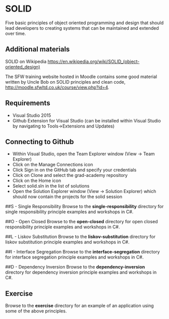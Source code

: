 # SOLID

Five basic principles of object oriented programming and design that should lead developers to creating systems that can be maintained and extended over time.

## Additional materials

SOLID on Wikipedia https://en.wikipedia.org/wiki/SOLID_(object-oriented_design)

The SFW training website hosted in Moodle contains some good material written by Uncle Bob on SOLID principles and clean code, http://moodle.sfwltd.co.uk/course/view.php?id=4. 

## Requirements
* Visual Studio 2015
* Github Extension for Visual Studio (can be installed within Visual Studio by navigating to Tools->Extensions and Updates)

## Connecting to Github
* Within Visual Studio, open the Team Explorer window (View -> Team Explorer)
* Click on the Manage Connections icon
* Click Sign in on the GitHub tab and specify your credentials
* Click on Clone and select the grad-academy repository
* Click on the Home icon
* Select solid.sln in the list of solutions
* Open the Solution Explorer window (View -> Solution Explorer) which should now contain the projects for the solid session

##S - Single Responsibility
Browse to the **single-responsibility** directory for single responsibility principle examples and workshops in C#.

##O - Open Closed
Browse to the **open-closed** directory for open closed responsibility principle examples and workshops in C#.

##L - Liskov Substitution
Browse to the **liskov-substitution** directory for liskov substitution principle examples and workshops in C#.

##I - Interface Segregation
Browse to the **interface-segregation** directory for interface segregation principle examples and workshops in C#.

##D - Dependency Inversion
Browse to the **dependency-inversion** directory for dependency inversion principle examples and workshops in C#.

## Exercise
Browse to the **exercise** directory for an example of an application using some of the above principles. 